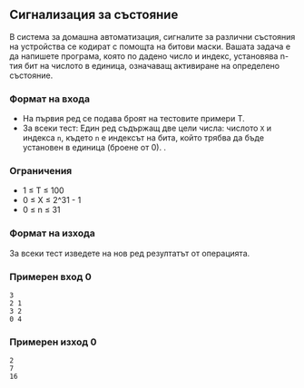 ## Сигнализация за състояние

В система за домашна автоматизация, сигналите за различни състояния на устройства се кодират с помощта на битови маски. Вашата задача е да напишете програма, която по дадено число и индекс, установява n-тия бит на числото в единица, означаващ активиране на определено състояние.

### Формат на входа

- На първия ред се подава броят на тестовите примери T.
- За всеки тест: Един ред съдържащ две цели числа: числото `X` и индекса `n`, където `n` е индексът на бита, който трябва да бъде установен в единица (броене от 0). . 

### Ограничения

- 1 ≤ T ≤ 100
- 0 ≤ X ≤ 2^31 - 1
- 0 ≤ n ≤ 31

### Формат на изхода

За всеки тест изведете на нов ред резултатът от операцията. 

### Примерен вход 0


```
3 
2 1 
3 2 
0 4
```

### Примерен изход 0

```
2 
7 
16 
```
